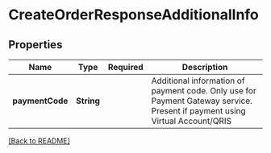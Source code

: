 # CreateOrderResponseAdditionalInfo
## Properties

| Name | Type | Required | Description |
| ------------- | ------------- | ------------- | ------------- |
| **paymentCode** | **String** |  | Additional information of payment code. Only use for Payment Gateway service. Present if payment using Virtual Account/QRIS |

[[Back to README]](../../../../README.md)
